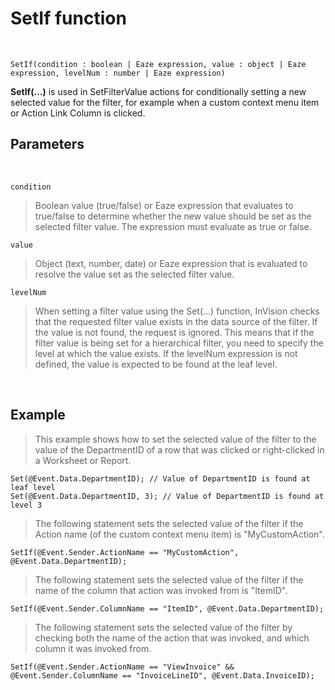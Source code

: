 # SetIf function

<br/>

```
SetIf(condition : boolean | Eaze expression, value : object | Eaze expression, levelNum : number | Eaze expression)
```
**SetIf(…)** is used in SetFilterValue actions for conditionally setting a new selected value for the filter, for example when a custom context menu item or Action Link Column is clicked.
<br/>

## Parameters
<br/>

``condition``

>Boolean value (true/false) or Eaze expression that evaluates to true/false to determine whether the new value should be set as the selected filter value. The expression must evaluate as true or false.


``value``

>Object (text, number, date) or Eaze expression that is evaluated to resolve the value set as the selected filter value.


``levelNum``

>When setting a filter value using the Set(…) function, InVision checks that the requested filter value exists in the data source of the filter. If the value is not found, the request is ignored. This means that if the filter value is being set for a hierarchical filter, you need to specify the level at which the value exists. If the levelNum expression is not defined, the value is expected to be found at the leaf level.

<br/>

## Example

>This example shows how to set the selected value of the filter to the value of the DepartmentID of a row that was clicked or right-clicked in a Worksheet or Report.

```
Set(@Event.Data.DepartmentID); // Value of DepartmentID is found at leaf level
Set(@Event.Data.DepartmentID, 3); // Value of DepartmentID is found at level 3
```


>The following statement sets the selected value of the filter if the Action name (of the custom context menu item) is "MyCustomAction".

```
SetIf(@Event.Sender.ActionName == "MyCustomAction", @Event.Data.DepartmentID);
``` 


>The following statement sets the selected value of the filter if the name of the column that action was invoked from is "ItemID".

```
SetIf(@Event.Sender.ColumnName == "ItemID", @Event.Data.DepartmentID);
```


>The following statement sets the selected value of the filter by checking both the name of the action that was invoked, and which column it was invoked from.

```
SetIf(@Event.Sender.ActionName == "ViewInvoice" && @Event.Sender.ColumnName == "InvoiceLineID", @Event.Data.InvoiceID);
``` 


